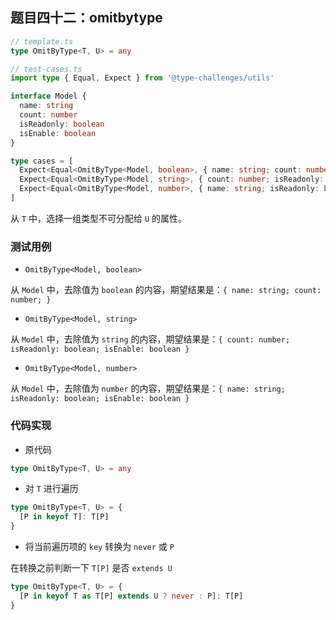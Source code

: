 ## 题目四十二：omitbytype

```ts
// template.ts
type OmitByType<T, U> = any
```

```ts
// test-cases.ts
import type { Equal, Expect } from '@type-challenges/utils'

interface Model {
  name: string
  count: number
  isReadonly: boolean
  isEnable: boolean
}

type cases = [
  Expect<Equal<OmitByType<Model, boolean>, { name: string; count: number }>>,
  Expect<Equal<OmitByType<Model, string>, { count: number; isReadonly: boolean; isEnable: boolean }>>,
  Expect<Equal<OmitByType<Model, number>, { name: string; isReadonly: boolean; isEnable: boolean }>>,
]
```

从 `T` 中，选择一组类型不可分配给 `U` 的属性。



### 测试用例

- `OmitByType<Model, boolean>`

从 `Model` 中，去除值为 `boolean` 的内容，期望结果是：`{ name: string; count: number; }`

- `OmitByType<Model, string>`

从 `Model` 中，去除值为 `string` 的内容，期望结果是：`{ count: number; isReadonly: boolean; isEnable: boolean }`

- `OmitByType<Model, number>`

从 `Model` 中，去除值为 `number` 的内容，期望结果是：`{ name: string; isReadonly: boolean; isEnable: boolean }`



### 代码实现

- 原代码

```ts
type OmitByType<T, U> = any
```

- 对 `T` 进行遍历

```ts
type OmitByType<T, U> = {
  [P in keyof T]: T[P]
}
```

- 将当前遍历项的 `key` 转换为 `never` 或 `P`

在转换之前判断一下 `T[P]` 是否 `extends U` 

```ts
type OmitByType<T, U> = {
  [P in keyof T as T[P] extends U ? never : P]: T[P]
}
```



